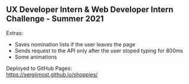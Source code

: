 ## UX Developer Intern & Web Developer Intern Challenge - Summer 2021

Extras:

- Saves nomination lists if the user leaves the page
- Sends request to the API only after the user stoped typing for 800ms
- Some animations

Deployed to GitHub Pages:<br />
https://sergiimost.github.io/shoppies/
